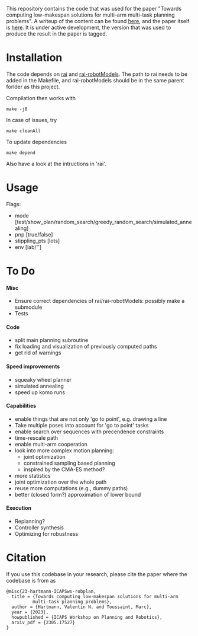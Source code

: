 This repository contains the code that was used for the paper "Towards computing low-makespan solutions for multi-arm multi-task planning problems".
A writeup of the content can be found [here](https://vhartmann.com/low-makespan-tamp/), and the paper itself is [here](https://arxiv.org/abs/2305.17527).
It is under active development, the version that was used to produce the result in the paper is tagged.

# Installation
The code depends on [rai](https://github.com/vhartman/rai) and [rai-robotModels](https://github.com/MarcToussaint/rai-robotModels).
The path to rai needs to be added in the Makefile, and rai-robotModels should be in the same parent forlder as this project.

Compilation then works with 
```
make -j8
```

In case of issues, try

```
make cleanAll
```

To update dependencies

```
make depend
```

Also have a look at the intructions in 'rai'.

# Usage
Flags:
- mode [test/show\_plan/random\_search/greedy\_random\_search/simulated\_annealing]
- pnp [true/false]
- stippling\_pts [lots]
- env [lab/'']

# To Do
#### Misc
- Ensure correct dependencies of rai/rai-robotModels: possibly make a submodule
- Tests

#### Code
- split main planning subroutine
- fix loading and visualization of previously computed paths
- get rid of warnings

#### Speed improvements
- squeaky wheel planner
- simulated annealing
- speed up komo runs

#### Capabilities
- enable things that are not only 'go to point', e.g. drawing a line
- Take multiple poses into account for 'go to point' tasks
- enable search over sequences with precendence constraints
- time-rescale path
- enable multi-arm cooperation
- look into more complex motion planning:
  - joint optimization
  - constrained sampling based planning
  - inspired by the CMA-ES method?
- more statistics
- joint optimization over the whole path
- reuse more computations (e.g., dummy paths)
- better (closed form?) approximation of lower bound

#### Execution
- Replanning?
- Controller synthesis
- Optimizing for robustness

# Citation
If you use this codebase in your research, please cite the paper where the codebase is from as

```
@misc{23-hartmann-ICAPSws-robplan,
  title = {Towards computing low-makespan solutions for multi-arm
  		  multi-task planning problems},
  author = {Hartmann, Valentin N. and Toussaint, Marc},
  year = {2023},
  howpublished = {ICAPS Workshop on Planning and Robotics},
  arxiv_pdf = {2305.17527}
}
```
